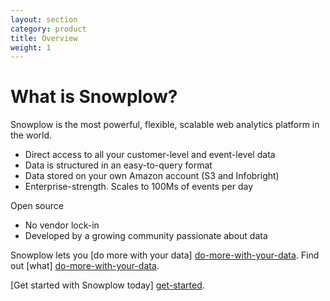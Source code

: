 ```yaml
---
layout: section
category: product
title: Overview
weight: 1
---
```


# What is Snowplow?

Snowplow is the most powerful, flexible, scalable web analytics platform in the world. 

* Direct access to all your customer-level and event-level data
* Data is structured in an easy-to-query format
* Data stored on your own Amazon account (S3 and Infobright) 
* Enterprise-strength. Scales to 100Ms of events per day

Open source

* No vendor lock-in
* Developed by a growing community passionate about data

Snowplow lets you [do more with your data] [do-more-with-your-data]. Find out [what] [do-more-with-your-data]. 

[Get started with Snowplow today] [get-started].



[do-more-with-your-data]: do-more-with-your-data.html
[get-started]: get-started.html

